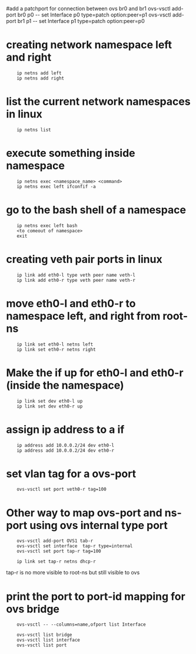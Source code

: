 #add a patchport for connection between ovs br0 and br1
ovs-vsctl add-port br0 p0 -- set Interface p0 type=patch option:peer=p1
ovs-vsctl add-port br1 p1 -- set Interface p1 type=patch option:peer=p0

# creating network namespace left and right
        ip netns add left
        ip netns add right

# list the current network namespaces in linux
        ip netns list

# execute something inside namespace
        ip netns exec <namespace_name> <command>
        ip netns exec left ifconfif -a

# go to the bash shell of a namespace
        ip netns exec left bash
        <to comeout of namespace>
        exit

# creating veth pair ports in linux
        ip link add eth0-l type veth peer name veth-l
        ip link add eth0-r type veth peer name veth-r

# move eth0-l and eth0-r to namespace left, and right from root-ns
        ip link set eth0-l netns left
        ip link set eth0-r netns right


# Make the if up for eth0-l and eth0-r (inside the namespace)
        ip link set dev eth0-l up
        ip link set dev eth0-r up

# assign ip address to a if
        ip address add 10.0.0.2/24 dev eth0-l
        ip address add 10.0.0.2/24 dev eth0-r

# set vlan tag for a ovs-port
        ovs-vsctl set port veth0-r tag=100
# Other way to map ovs-port and ns-port using ovs internal type port
        ovs-vsctl add-port OVS1 tab-r
        ovs-vsctl set interface  tap-r type=internal
        ovs-vsctl set port tap-r tag=100

        ip link set tap-r netns dhcp-r

tap-r is no more visible to root-ns but still visible to ovs


# print the port to port-id mapping for ovs bridge
        ovs-vsctl -- --columns=name,ofport list Interface

        ovs-vsctl list bridge
        ovs-vsctl list interface
        ovs-vsctl list port
